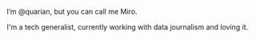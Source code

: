 I’m @quarian, but you can call me Miro.

I'm a tech generalist, currently working with data journalism and loving it.

<!---
quarian/quarian is a ✨ special ✨ repository because its `README.md` (this file) appears on your GitHub profile.
You can click the Preview link to take a look at your changes.
--->
